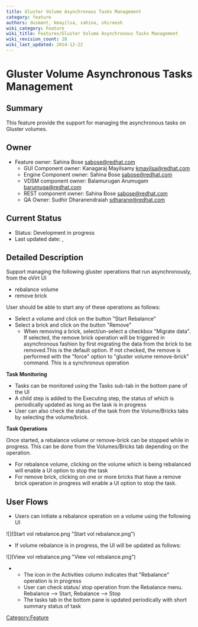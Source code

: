 ```yaml
---
title: Gluster Volume Asynchronous Tasks Management
category: feature
authors: dusmant, kmayilsa, sahina, shireesh
wiki_category: Feature
wiki_title: Features/Gluster Volume Asynchronous Tasks Management
wiki_revision_count: 28
wiki_last_updated: 2014-12-22
---
```


# Gluster Volume Asynchronous Tasks Management

## Summary

This feature provide the support for managing the asynchronous tasks on Gluster volumes.

## Owner

*   Feature owner: Sahina Bose <sabose@redhat.com>
    -   GUI Component owner: Kanagaraj Mayilsamy <kmayilsa@redhat.com>
    -   Engine Component owner: Sahina Bose <sabose@redhat.com>
    -   VDSM component owner: Balamurugan Arumugam <barumuga@redhat.com>
    -   REST component owner: Sahina Bose <sabose@redhat.com>
    -   QA Owner: Sudhir Dharanendraiah <sdharane@redhat.com>

## Current Status

*   Status: Development in progress
*   Last updated date: ,

## Detailed Description

Support managing the following gluster operations that run asynchronously, from the oVirt UI

*   rebalance volume
*   remove brick

User should be able to start any of these operations as follows:

*   Select a volume and click on the button "Start Rebalance"
*   Select a brick and click on the button "Remove"
    -   When removing a brick, select/un-select a checkbox "Migrate data". If selected, the remove brick operation will be triggered in asynchronous fashion by first migrating the data from the brick to be removed.This is the default option. If not checked, the remove is performed with the "force" option to "gluster volume remove-brick" command. This is a synchronous operation

**Task Monitoring**

*   Tasks can be monitored using the Tasks sub-tab in the bottom pane of the UI
*   A child step is added to the Executing step, the status of which is periodically updated as long as the task is in progress
*   User can also check the status of the task from the Volume/Bricks tabs by selecting the volume/brick.

**Task Operations**

Once started, a rebalance volume or remove-brick can be stopped while in progress. This can be done from the Volumes/Bricks tab depending on the operation.

*   For rebalance volume, clicking on the volume which is being rebalanced will enable a UI option to stop the task
*   For remove brick, clicking on one or more bricks that have a remove brick operation in progress will enable a UI option to stop the task.

## User Flows

*   Users can initiate a rebalance operation on a volume using the following UI

![](Start vol rebalance.png "Start vol rebalance.png")

*   If volume rebalance is in progress, the UI will be updated as follows:

![](View vol rebalance.png "View vol rebalance.png")

*   -   The icon in the Activities column indicates that "Rebalance" operation is in progress
    -   User can check status/ stop operation from the Rebalance menu. Rebalance --> Start, Rebalance --> Stop
    -   The tasks tab in the bottom pane is updated periodically with short summary status of task

<Category:Feature>
